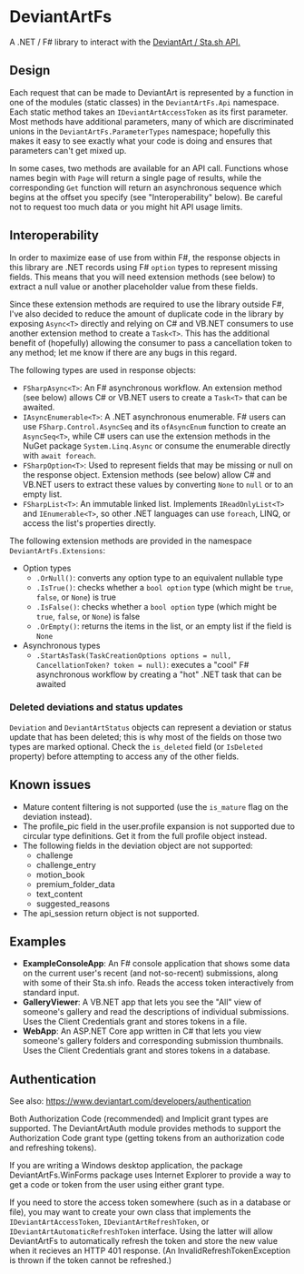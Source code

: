# DeviantArtFs

A .NET / F# library to interact with the [DeviantArt / Sta.sh API.](https://www.deviantart.com/developers/http/v1/20200519)

## Design

Each request that can be made to DeviantArt is represented by a function
in one of the modules (static classes) in the `DeviantArtFs.Api` namespace.
Each static method takes an `IDeviantArtAccessToken` as its first parameter.
Most methods have additional parameters, many of which are discriminated
unions in the `DeviantArtFs.ParameterTypes` namespace; hopefully this makes
it easy to see exactly what your code is doing and ensures that parameters
can't get mixed up.

In some cases, two methods are available for an API call. Functions whose
names begin with `Page` will return a single page of results, while the
corresponding `Get` function will return an asynchronous sequence which
begins at the offset you specify (see "Interoperability" below). Be careful
not to request too much data or you might hit API usage limits.

## Interoperability

In order to maximize ease of use from within F#, the response objects in this
library are .NET records using F# `option` types to represent missing fields.
This means that you will need extension methods (see below) to extract a null
value or another placeholder value from these fields.

Since these extension methods are required to use the library outside F#, I've
also decided to reduce the amount of duplicate code in the library by exposing
`Async<T>` directly and relying on C# and VB.NET consumers to use another
extension method to create a `Task<T>`. This has the additional benefit of
(hopefully) allowing the consumer to pass a cancellation token to any method;
let me know if there are any bugs in this regard.

The following types are used in response objects:

* `FSharpAsync<T>`: An F# asynchronous workflow. An extension method (see
  below) allows C# or VB.NET users to create a `Task<T>` that can be awaited.
* `IAsyncEnumerable<T>`: A .NET asynchronous enumerable. F# users can use
  `FSharp.Control.AsyncSeq` and its `ofAsyncEnum` function to create an
  `AsyncSeq<T>`, while C# users can use the extension methods in the NuGet
  package `System.Linq.Async` or consume the enumerable directly with
  `await foreach`.
* `FSharpOption<T>`: Used to represent fields that may be missing or null on
  the response object. Extension methods (see below) allow C# and VB.NET users
  to extract these values by converting `None` to `null` or to an empty list.
* `FSharpList<T>`: An immutable linked list. Implements `IReadOnlyList<T>` and
  `IEnumerable<T>`, so other .NET languages can use `foreach`, LINQ, or access
  the list's properties directly.

The following extension methods are provided in the namespace `DeviantArtFs.Extensions`:

* Option types
    * `.OrNull()`: converts any option type to an equivalent nullable type
    * `.IsTrue()`: checks whether a `bool option` type (which might be `true`, `false`, or `None`) is true
    * `.IsFalse()`: checks whether a `bool option` type (which might be `true`, `false`, or `None`) is false
    * `.OrEmpty()`: returns the items in the list, or an empty list if the field is `None`
* Asynchronous types
    * `.StartAsTask(TaskCreationOptions options = null, CancellationToken? token = null)`: executes a "cool" F# asynchronous workflow by creating a "hot" .NET task that can be awaited

### Deleted deviations and status updates

`Deviation` and `DeviantArtStatus` objects can represent a deviation or status
update that has been deleted; this is why most of the fields on those two
types are marked optional. Check the `is_deleted` field (or `IsDeleted`
property) before attempting to access any of the other fields.

## Known issues

* Mature content filtering is not supported (use the `is_mature` flag on the deviation instead).
* The profile_pic field in the user.profile expansion is not supported due to circular type definitions. Get it from the full profile object instead.
* The following fields in the deviation object are not supported:
  * challenge
  * challenge_entry
  * motion_book
  * premium_folder_data
  * text_content
  * suggested_reasons
* The api_session return object is not supported.

## Examples

* **ExampleConsoleApp**: An F# console application that shows some data on the
  current user's recent (and not-so-recent) submissions, along with some of
  their Sta.sh info. Reads the access token interactively from standard input.
* **GalleryViewer**: A VB.NET app that lets you see the "All" view of
  someone's gallery and read the descriptions of individual submissions.
  Uses the Client Credentials grant and stores tokens in a file.
* **WebApp**: An ASP.NET Core app written in C# that lets you view
  someone's gallery folders and corresponding submission thumbnails.
  Uses the Client Credentials grant and stores tokens in a database.

## Authentication

See also: https://www.deviantart.com/developers/authentication

Both Authorization Code (recommended) and Implicit grant types are supported.
The DeviantArtAuth module provides methods to support the Authorization Code
grant type (getting tokens from an authorization code and refreshing tokens).

If you are writing a Windows desktop application, the package
DeviantArtFs.WinForms package uses Internet Explorer to provide a way to get a
code or token from the user using either grant type.

If you need to store the access token somewhere (such as in a database or
file), you may want to create your own class that implements the
`IDeviantArtAccessToken`, `IDeviantArtRefreshToken`, or
`IDeviantArtAutomaticRefreshToken` interface. Using the latter will allow
DeviantArtFs to automatically refresh the token and store the new value when
it recieves an HTTP 401 response. (An InvalidRefreshTokenException is thrown
if the token cannot be refreshed.)
